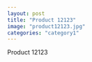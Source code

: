 ```yaml
---
layout: post
title: "Product 12123"
image: "product12123.jpg"
categories: "category1"
---
```

Product 12123
